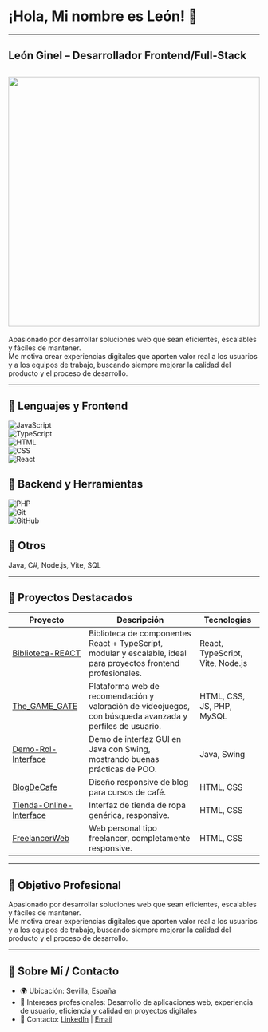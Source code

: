 # ¡Hola, Mi nombre es León! 👋 

---

## León Ginel – Desarrollador Frontend/Full-Stack

## <img src="https://i.imgur.com/4St4w55.png" width="100%" height="500">

Apasionado por desarrollar soluciones web que sean eficientes, escalables y fáciles de mantener.  
Me motiva crear experiencias digitales que aporten valor real a los usuarios y a los equipos de trabajo, buscando siempre mejorar la calidad del producto y el proceso de desarrollo.

---

## 🌟 **Lenguajes y Frontend**
![JavaScript](https://img.shields.io/badge/JavaScript-F7DF1E?style=for-the-badge&logo=javascript&logoColor=black)  
![TypeScript](https://img.shields.io/badge/TypeScript-3178C6?style=for-the-badge&logo=typescript&logoColor=white)  
![HTML](https://img.shields.io/badge/HTML-E34F26?style=for-the-badge&logo=html5&logoColor=white)  
![CSS](https://img.shields.io/badge/CSS-1572B6?style=for-the-badge&logo=css3&logoColor=white)  
![React](https://img.shields.io/badge/React-61DAFB?style=for-the-badge&logo=react&logoColor=black)  

## 🌟 **Backend y Herramientas**
![PHP](https://img.shields.io/badge/PHP-777BB4?style=for-the-badge&logo=php&logoColor=white)  
![Git](https://img.shields.io/badge/Git-F05032?style=for-the-badge&logo=git&logoColor=white)  
![GitHub](https://img.shields.io/badge/GitHub-181717?style=for-the-badge&logo=github&logoColor=white)  

## 🌟 **Otros**
Java, C#, Node.js, Vite, SQL

---

## 🚀 Proyectos Destacados

| Proyecto       | Descripción                           | Tecnologías           |
|----------------|---------------------------------------|---------------------|
| [Biblioteca-REACT](https://github.com/LeonGinel/Biblioteca-REACT) | Biblioteca de componentes React + TypeScript, modular y escalable, ideal para proyectos frontend profesionales. | React, TypeScript, Vite, Node.js |
| [The_GAME_GATE](https://github.com/LeonGinel/The_GAME_GATE) | Plataforma web de recomendación y valoración de videojuegos, con búsqueda avanzada y perfiles de usuario. | HTML, CSS, JS, PHP, MySQL |
| [Demo-Rol-Interface](https://github.com/LeonGinel/Demo-Rol-Interface) | Demo de interfaz GUI en Java con Swing, mostrando buenas prácticas de POO. | Java, Swing |
| [BlogDeCafe](https://github.com/LeonGinel/BlogDeCafe) | Diseño responsive de blog para cursos de café. | HTML, CSS |
| [Tienda-Online-Interface](https://github.com/LeonGinel/Tienda-Online-Interface) | Interfaz de tienda de ropa genérica, responsive. | HTML, CSS |
| [FreelancerWeb](https://github.com/LeonGinel/BlogDeCafe) | Web personal tipo freelancer, completamente responsive. | HTML, CSS |

---

## 🎯 Objetivo Profesional

Apasionado por desarrollar soluciones web que sean eficientes, escalables y fáciles de mantener.  
Me motiva crear experiencias digitales que aporten valor real a los usuarios y a los equipos de trabajo, buscando siempre mejorar la calidad del producto y el proceso de desarrollo.

---

## 🌱 Sobre Mí / Contacto

- 🌍 Ubicación: Sevilla, España  
- 💼 Intereses profesionales: Desarrollo de aplicaciones web, experiencia de usuario, eficiencia y calidad en proyectos digitales  
- 📝 Contacto: [LinkedIn](https://www.linkedin.com/in/leonginel) | [Email](mailto:leonginel@gmail.com)
